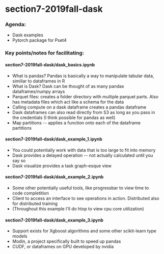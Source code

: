 # section7-2019fall-dask

### Agenda:
- Dask examples
- Pytorch package for Pset4

### Key points/notes for facilitating:

#### section7-2019fall-dask/dask_basics.ipynb
- What is pandas? Pandas is basically a way to manipulate tabular data, similiar to dataframes in R
- What is Dask? Dask can be thought of as many pandas dataframes/numpy arrays
- Parquet files: creates a folder directory with multiple parquet parts. Also has metadata files which act like a schema for the data
- Calling compute on a dask dataframe creates a pandas dataframe
- Dask dataframes can also read directly from S3 as long as you pass in the credentials (I think possible for pandas as well)
- Map partitions -- applies a function onto each of the dataframe partitions

#### section7-2019fall-dask/dask_example_1.ipynb
- You could potentially work with data that is too large to fit into memory
- Dask provides a delayed operation -- not actually calculated until you say so
- Dask visualize provides a task graph-esque view

#### section7-2019fall-dask/dask_example_2.ipynb
- Some other potentially useful tools, like progressbar to view time to code completition
- Client to access an interface to see operations in action. Distributed also for distributed training
- (Throughout this example I'll do htop to view cpu core utilization)

#### section7-2019fall-dask/dask_example_3.ipynb
- Support exists for Xgboost algorithms and some other scikit-learn type models
- Modin, a project specifically built to speed up pandas
- CUDF, or dataframes on GPU developed by nvidia
